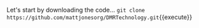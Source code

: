 Let's start by downloading the code...
`git clone https://github.com/mattjonesorg/DMRTechnology.git`{{execute}}